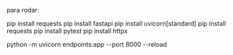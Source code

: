 para rodar:

pip install requests
pip install fastapi
pip install uvicorn[standard]
pip install requests
pip install pytest
pip install httpx

python -m uvicorn endpoints:app --port 8000 --reload